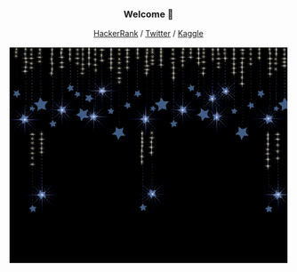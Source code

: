 <h3 align="center">Welcome 🍵</h3>
<p align="center">
  <a href="https://www.hackerrank.com/profile/varshamadakannu">HackerRank</a> /
  <a href="">Twitter</a> /
  <a href="https://www.kaggle.com/">Kaggle</a>
  <br><br>
  <img src="https://github.com/VarshaArunn/VarshaArunn/blob/main/stars.gif" />
</p>
